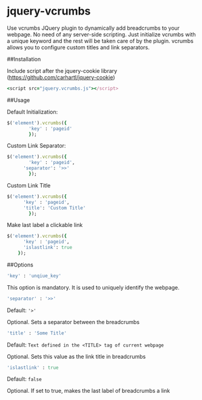 jquery-vcrumbs
==============

Use vcrumbs JQuery plugin to dynamically add breadcrumbs to your webpage. No need of any server-side scripting. Just initialize vcrumbs with a unique keyword and the rest will be taken care of by the plugin. vcrumbs allows you to configure custom titles and link separators.

##Installation

Include script after the jquery-cookie library (https://github.com/carhartl/jquery-cookie)

```ruby
<script src="jquery.vcrumbs.js"></script>
```

##Usage

Default Initialization:

```ruby
$('element').vcrumbs({
  		'key' : 'pageid'
		});
```

Custom Link Separator:

```ruby
$('element').vcrumbs({
    	'key' : 'pageid',
      'separator': '>>'
		});
```

Custom Link Title

```ruby
$('element').vcrumbs({
      'key' : 'pageid',
      'title': 'Custom Title'
		});
```

Make last label a clickable link

```ruby
$('element').vcrumbs({
      'key' : 'pageid',
      'islastlink': true
	});
```


##Options

```ruby
'key' : 'unqiue_key'
```

This option is mandatory. It is used to uniquely identify the webpage.

```ruby
'separator' : '>>'
```

Default: ``` '>' ```

Optional. Sets a separator between the breadcrumbs

```ruby
'title' : 'Some Title'
```

Default: ``` Text defined in the <TITLE> tag of current webpage ```

Optional. Sets this value as the link title in breadcrumbs

```ruby
'islastlink' : true
```

Default: ``` false ```

Optional. If set to true, makes the last label of breadcrumbs a link
